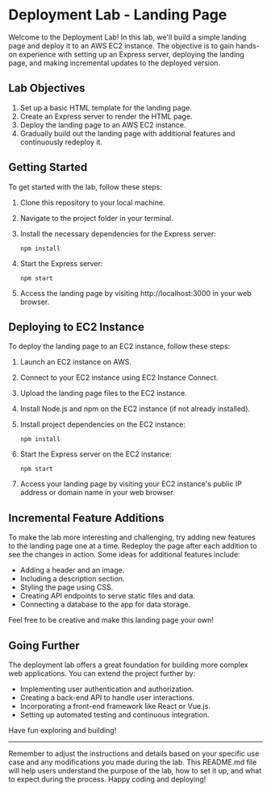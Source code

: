 # Deployment Lab - Landing Page

Welcome to the Deployment Lab! In this lab, we'll build a simple landing page and deploy it to an AWS EC2 instance. The objective is to gain hands-on experience with setting up an Express server, deploying the landing page, and making incremental updates to the deployed version.

## Lab Objectives

1. Set up a basic HTML template for the landing page.
2. Create an Express server to render the HTML page.
3. Deploy the landing page to an AWS EC2 instance.
4. Gradually build out the landing page with additional features and continuously redeploy it.

## Getting Started

To get started with the lab, follow these steps:

1. Clone this repository to your local machine.

2. Navigate to the project folder in your terminal.

3. Install the necessary dependencies for the Express server:
   ```
   npm install
   ```

4. Start the Express server:
   ```
   npm start
   ```

5. Access the landing page by visiting http://localhost:3000 in your web browser.

## Deploying to EC2 Instance

To deploy the landing page to an EC2 instance, follow these steps:

1. Launch an EC2 instance on AWS.

2. Connect to your EC2 instance using EC2 Instance Connect.

3. Upload the landing page files to the EC2 instance.

4. Install Node.js and npm on the EC2 instance (if not already installed).

5. Install project dependencies on the EC2 instance:
   ```
   npm install
   ```

6. Start the Express server on the EC2 instance:
   ```
   npm start
   ```

7. Access your landing page by visiting your EC2 instance's public IP address or domain name in your web browser.

## Incremental Feature Additions

To make the lab more interesting and challenging, try adding new features to the landing page one at a time. Redeploy the page after each addition to see the changes in action. Some ideas for additional features include:

- Adding a header and an image.
- Including a description section.
- Styling the page using CSS.
- Creating API endpoints to serve static files and data.
- Connecting a database to the app for data storage.

Feel free to be creative and make this landing page your own!

## Going Further

The deployment lab offers a great foundation for building more complex web applications. You can extend the project further by:

- Implementing user authentication and authorization.
- Creating a back-end API to handle user interactions.
- Incorporating a front-end framework like React or Vue.js.
- Setting up automated testing and continuous integration.

Have fun exploring and building!

---

Remember to adjust the instructions and details based on your specific use case and any modifications you made during the lab. This README.md file will help users understand the purpose of the lab, how to set it up, and what to expect during the process. Happy coding and deploying!